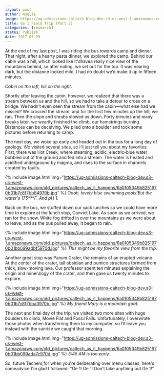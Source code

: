 ```yaml
---
layout: post
author: Noelle
image: https://ug-admissions-caltech-blog-dev.s3-us-west-1.amazonaws.com/old_pictures/caltech_as_it_happens/6a0105349b8251970b01b8d28205b2970c.jpg
title: Ge 1 Field Trip (Part 2)
categories: [research]
status: Publish
date: 2017-05-23
---
```



At the end of my last post, I was riding the bus towards camp and dinner. That night, after a hearty pasta dinner, we explored the camp. Behind our cabin was a hill, which looked like it'dhavea really nice view of the mountains behind, so after eating, we set out for the top. It was nearing dark, but the distance looked mild. I had no doubt we’d make it up in fifteen minutes.

*Cabin on the left, hill on the right.*

Shortly after leaving the cabin, however, we realized that there was a stream between us and the hill, so we had to take a detour to cross on a bridge. We hadn’t even seen the stream from the cabin—what else had we missed? We crossed the stream, and for the first few minutes up the hill, we ran. Then the slope and shrubs slowed us down. Forty minutes and many breaks later, we wearily finished the climb, our hamstrings burning. Distances can be deceiving. We piled onto a boulder and took some pictures before returning to camp.

The next day, we woke up early and headed out in the bus for a long day of geology. We visited several sites, so I’ll just tell you about my favorites. First, there was Hot Creek, where steaming, acidic, electric-blue water bubbled out of the ground and fed into a stream. The water is heated and acidified underground by magma, and rises to the surface in channels created by faults.


{% include image.html img="https://ug-admissions-caltech-blog-dev.s3-us-west-1.amazonaws.com/old_pictures/caltech_as_it_happens/6a0105349b8251970b01b7c8f7bb84970b.jpg" %}
*Oooh, lovely blue swimming pools!But the water's 175**°**F. And pH 1.*

Back on the bus, we stuffed down our sack lunches so we could have more time to explore at the lunch stop, Convict Lake. As soon as we arrived, we ran for the snow. White fog drifted in over the mountains as we were about to leave, and as the bus pulled away, it began to rain.


{% include image.html img="https://ug-admissions-caltech-blog-dev.s3-us-west-1.amazonaws.com/old_pictures/caltech_as_it_happens/6a0105349b8251970b01bb099adbf5970d.jpg" %}
*This might be my favorite view from the trip.*

Another great stop was Panum Crater, the remains of an erupted volcano. At the center of the crater, tall obsidian and pumice structures formed from thick, slow-moving lava. Our professor spent ten minutes explaining the origin and mineralogy of the crater, and then gave us twenty minutes to explore.


{% include image.html img="https://ug-admissions-caltech-blog-dev.s3-us-west-1.amazonaws.com/old_pictures/caltech_as_it_happens/6a0105349b8251970b01b7c8f7bba3970b.jpg" %}
*My friend Mary is a mountain goat.*

The next and final day of the trip, we visited two more sites with huge boulders to climb, Movie Flat and Fossil Falls. Unfortunately, I overwrote those photos when transferring them to my computer, so I’ll leave you instead with the sunrise we caught that morning.


{% include image.html img="https://ug-admissions-caltech-blog-dev.s3-us-west-1.amazonaws.com/old_pictures/caltech_as_it_happens/6a0105349b8251970b01bb099ada7c970d.jpg" %}
*5:45 AM is too early.*

So, future Techers,for when you're deliberating over menu classes, here's someadvice I'm glad I followed: "Ge 1! Ge 1! Don't take anything but Ge 1!"

